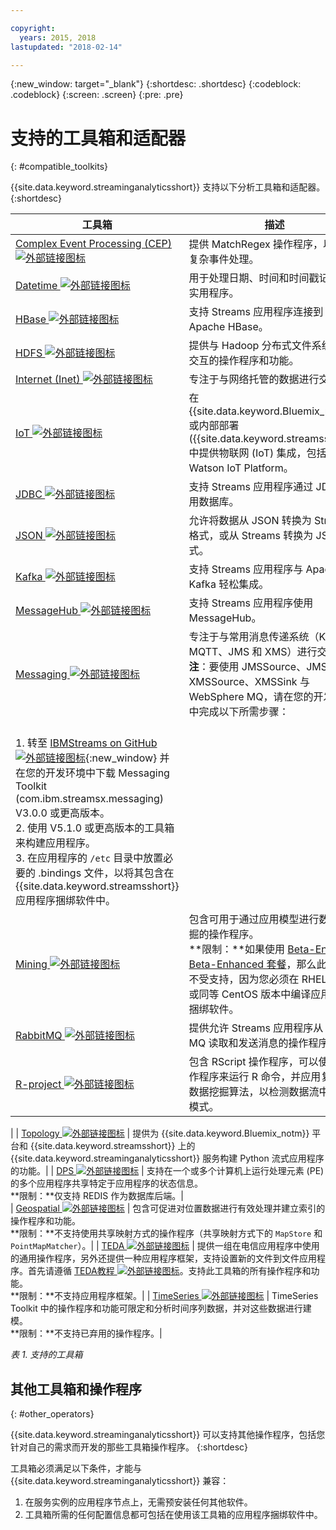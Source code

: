 ```yaml
---

copyright:
  years: 2015, 2018
lastupdated: "2018-02-14"

---
```


<!-- Attribute definitions -->
{:new_window: target="_blank"}
{:shortdesc: .shortdesc}
{:codeblock: .codeblock}
{:screen: .screen}
{:pre: .pre}

# 支持的工具箱和适配器
{: #compatible_toolkits}

{{site.data.keyword.streaminganalyticsshort}} 支持以下分析工具箱和适配器。
{:shortdesc}

| 工具箱| 描述|
| --------------------------------| --------------------------|
| [Complex Event Processing (CEP) ![外部链接图标](../../icons/launch-glyph.svg "外部链接图标")](https://ibm.co/2zOwODa)    |	提供 MatchRegex 操作程序，以执行复杂事件处理。|
| [Datetime ![外部链接图标](../../icons/launch-glyph.svg "外部链接图标")](https://ibmstreams.github.io/streamsx.datetime/)	|	用于处理日期、时间和时间戳记的一组实用程序。|
| [HBase ![外部链接图标](../../icons/launch-glyph.svg "外部链接图标")](http://ibmstreams.github.io/streamsx.hbase/)        | 支持 Streams 应用程序连接到 Apache HBase。|
| [HDFS ![外部链接图标](../../icons/launch-glyph.svg "外部链接图标")](http://ibmstreams.github.io/streamsx.hdfs/)          | 提供与 Hadoop 分布式文件系统进行交互的操作程序和功能。|
| [Internet (Inet) ![外部链接图标](../../icons/launch-glyph.svg "外部链接图标")](http://ibmstreams.github.io/streamsx.inet)|  专注于与网络托管的数据进行交互。|
| [IoT ![外部链接图标](../../icons/launch-glyph.svg "外部链接图标")](http://ibmstreams.github.io/streamsx.iot/)            | 在 {{site.data.keyword.Bluemix_notm}} 或内部部署 ({{site.data.keyword.streamsshort}}) 中提供物联网 (IoT) 集成，包括 IBM Watson IoT Platform。|
| [JDBC ![外部链接图标](../../icons/launch-glyph.svg "外部链接图标")](http://ibmstreams.github.io/streamsx.jdbc/)          | 支持 Streams 应用程序通过 JDBC 使用数据库。|
| [JSON ![外部链接图标](../../icons/launch-glyph.svg "外部链接图标")](http://ibmstreams.github.io/streamsx.json/)          | 允许将数据从 JSON 转换为 Streams 格式，或从 Streams 转换为 JSON 格式。|
| [Kafka ![外部链接图标](../../icons/launch-glyph.svg "外部链接图标")](https://ibmstreams.github.io/streamsx.kafka/)       | 支持 Streams 应用程序与 Apache Kafka 轻松集成。|
| [MessageHub ![外部链接图标](../../icons/launch-glyph.svg "外部链接图标")](https://ibmstreams.github.io/streamsx.messagehub/) | 支持 Streams 应用程序使用 MessageHub。|
| [Messaging ![外部链接图标](../../icons/launch-glyph.svg "外部链接图标")](https://ibmstreams.github.io/streamsx.messaging/)   |  	专注于与常用消息传递系统（Kafka、MQTT、JMS 和 XMS）进行交互。<br>**注**：要使用 JMSSource、JMSSink、XMSSource、XMSSink 与 WebSphere MQ，请在您的开发环境中完成以下所需步骤：
<br>1. 转至 [IBMStreams on GitHub ![外部链接图标](../../icons/launch-glyph.svg "外部链接图标")](https://github.com/IBMStreams){:new_window} 并在您的开发环境中下载 Messaging Toolkit (com.ibm.streamsx.messaging) V3.0.0 或更高版本。<br>2. 使用 V5.1.0 或更高版本的工具箱来构建应用程序。<br>3. 在应用程序的 `/etc` 目录中放置必要的 .bindings 文件，以将其包含在 {{site.data.keyword.streamsshort}} 应用程序捆绑软件中。|
| [Mining ![外部链接图标](../../icons/launch-glyph.svg "外部链接图标")](https://ibm.co/2y3i5au)              	   	            |  包含可用于通过应用模型进行数据流挖掘的操作程序。<br> **限制：**如果使用 [Beta-Entry 和 Beta-Enhanced 套餐](/docs/services/StreamingAnalytics/beta_plans.html)，那么此工具箱不受支持，因为您必须在 RHEL 7 环境或同等 CentOS 版本中编译应用程序捆绑软件。|
| [RabbitMQ ![外部链接图标](../../icons/launch-glyph.svg "外部链接图标")](https://ibmstreams.github.io/streamsx.rabbitmq/) |  提供允许 Streams 应用程序从 Rabbit MQ 读取和发送消息的操作程序。|
| [R-project ![外部链接图标](../../icons/launch-glyph.svg "外部链接图标")](https://ibm.co/2h7D9lu)          	   	              |   包含 RScript 操作程序，可以使用该操作程序来运行 R 命令，并应用复杂的数据挖掘算法，以检测数据流中的相关模式。
|
| [Topology ![外部链接图标](../../icons/launch-glyph.svg "外部链接图标")](http://ibmstreams.github.io/streamsx.topology/) |  提供为 {{site.data.keyword.Bluemix_notm}} 平台和 {{site.data.keyword.streamsshort}} 上的 {{site.data.keyword.streaminganalyticsshort}} 服务构建 Python 流式应用程序的功能。|
| [DPS ![外部链接图标](../../icons/launch-glyph.svg "外部链接图标")](http://ibmstreams.github.io/streamsx.dps/) |	 支持在一个或多个计算机上运行处理元素 (PE) 的多个应用程序共享特定于应用程序的状态信息。<br>**限制：**仅支持 REDIS 作为数据库后端。| 	 	 	
| [Geospatial ![外部链接图标](../../icons/launch-glyph.svg "外部链接图标")](https://ibm.co/2h9x0VR) 	     |	包含可促进对位置数据进行有效处理并建立索引的操作程序和功能。<br>**限制：**不支持使用共享映射方式的操作程序（共享映射方式下的 `MapStore` 和 `PointMapMatcher`）。|
| [TEDA ![外部链接图标](../../icons/launch-glyph.svg "外部链接图标")](https://ibm.co/2z9DS00)	   | 	提供一组在电信应用程序中使用的通用操作程序，另外还提供一种应用程序框架，支持设置新的文件到文件应用程序。首先请遵循 [TEDA教程 ![外部链接图标](../../icons/launch-glyph.svg "外部链接图标")](http://ibmstreams.github.io/streamsx.tutorial.teda/)。支持此工具箱的所有操作程序和功能。<br>**限制：**不支持应用程序框架。|
| [TimeSeries ![外部链接图标](../../icons/launch-glyph.svg "外部链接图标")](https://ibm.co/2zEPILZ)	 	  | TimeSeries Toolkit 中的操作程序和功能可限定和分析时间序列数据，并对这些数据进行建模。<br>**限制：**不支持已弃用的操作程序。|

*表 1. 支持的工具箱*

## 其他工具箱和操作程序
{: #other_operators}

{{site.data.keyword.streaminganalyticsshort}} 可以支持其他操作程序，包括您针对自己的需求而开发的那些工具箱操作程序。
{:shortdesc}

工具箱必须满足以下条件，才能与 {{site.data.keyword.streaminganalyticsshort}} 兼容：

1. 在服务实例的应用程序节点上，无需预安装任何其他软件。
2. 工具箱所需的任何配置信息都可包括在使用该工具箱的应用程序捆绑软件中。

